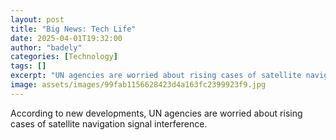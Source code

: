 ```yaml
---
layout: post
title: "Big News: Tech Life"
date: 2025-04-01T19:32:00
author: "badely"
categories: [Technology]
tags: []
excerpt: "UN agencies are worried about rising cases of satellite navigation signal interference."
image: assets/images/99fab1156628423d4a163fc2399923f9.jpg
---
```


According to new developments, UN agencies are worried about rising cases of satellite navigation signal interference.

